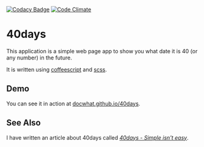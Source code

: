 [![Codacy Badge](https://api.codacy.com/project/badge/Grade/ff5f12f7da5649599b4aaf433488e997)](https://www.codacy.com/app/docwhat/40days?utm_source=github.com&utm_medium=referral&utm_content=docwhat/40days&utm_campaign=Badge_Grade)
[![Code Climate](https://codeclimate.com/github/docwhat/40days.png)](https://codeclimate.com/github/docwhat/40days)

# 40days

This application is a simple web page app to show you what date it is
40 (or any number) in the future.

It is written using [coffeescript](http://coffeescript.org/) and [scss](http://sass-lang.com/).

## Demo

You can see it in action at [docwhat.github.io/40days](http://docwhat.github.io/40days/).

## See Also

I have written an article about 40days called [_40days - Simple isn't easy_](https://docwhat.org/40days-simple-isnt-easy).
